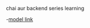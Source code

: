 chai aur backend series learning

-[model link](https://app.eraser.io/workspace/YtPqZ1VogxGy1jzIDkzj)